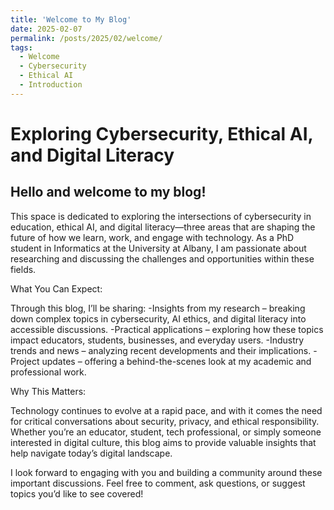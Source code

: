 ```yaml
---
title: 'Welcome to My Blog'
date: 2025-02-07
permalink: /posts/2025/02/welcome/
tags:
  - Welcome
  - Cybersecurity
  - Ethical AI
  - Introduction
---
```


Exploring Cybersecurity, Ethical AI, and Digital Literacy
======

Hello and welcome to my blog!
------

This space is dedicated to exploring the intersections of cybersecurity in education, ethical AI, and digital literacy—three areas that are shaping the future of how we learn, work, and engage with technology. As a PhD student in Informatics at the University at Albany, I am passionate about researching and discussing the challenges and opportunities within these fields.

What You Can Expect:

Through this blog, I’ll be sharing:
-Insights from my research – breaking down complex topics in cybersecurity, AI ethics, and digital literacy into accessible discussions.
-Practical applications – exploring how these topics impact educators, students, businesses, and everyday users.
-Industry trends and news – analyzing recent developments and their implications.
-Project updates – offering a behind-the-scenes look at my academic and professional work.

Why This Matters:

Technology continues to evolve at a rapid pace, and with it comes the need for critical conversations about security, privacy, and ethical responsibility. Whether you’re an educator, student, tech professional, or simply someone interested in digital culture, this blog aims to provide valuable insights that help navigate today’s digital landscape.

I look forward to engaging with you and building a community around these important discussions. Feel free to comment, ask questions, or suggest topics you’d like to see covered!

